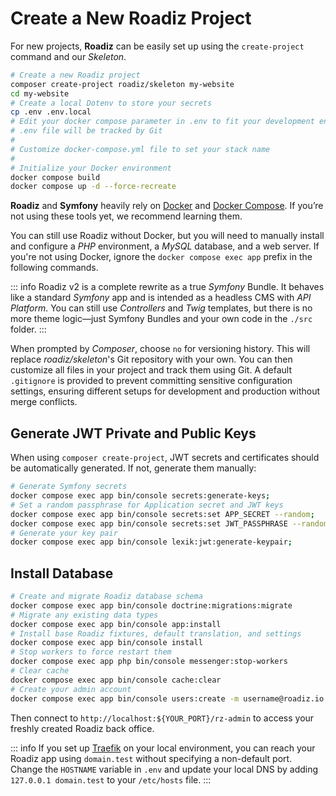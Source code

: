 # Create a New Roadiz Project

For new projects, **Roadiz** can be easily set up using the `create-project` command and our *Skeleton*.

```bash
# Create a new Roadiz project
composer create-project roadiz/skeleton my-website
cd my-website
# Create a local Dotenv to store your secrets
cp .env .env.local
# Edit your docker compose parameter in .env to fit your development environment (OS, UID).
# .env file will be tracked by Git
#
# Customize docker-compose.yml file to set your stack name
#
# Initialize your Docker environment
docker compose build
docker compose up -d --force-recreate
```

**Roadiz** and **Symfony** heavily rely on [Docker](https://docs.docker.com/get-started/) and [Docker Compose](https://docs.docker.com/compose/). If you’re not using these tools yet, we recommend learning them.

You can still use Roadiz without Docker, but you will need to manually install and configure a *PHP* environment, a *MySQL* database, and a web server. If you're not using Docker, ignore the `docker compose exec app` prefix in the following commands.


::: info
Roadiz v2 is a complete rewrite as a true *Symfony* Bundle. It behaves like a standard *Symfony* app and is intended as a headless CMS with *API Platform*. You can still use *Controllers* and *Twig* templates, but there is no more theme logic—just Symfony Bundles and your own code in the `./src` folder.
:::

When prompted by *Composer*, choose `no` for versioning history. This will replace *roadiz/skeleton*'s Git repository with your own. You can then customize all files in your project and track them using Git. A default `.gitignore` is provided to prevent committing sensitive configuration settings, ensuring different setups for development and production without merge conflicts.

## Generate JWT Private and Public Keys

When using `composer create-project`, JWT secrets and certificates should be automatically generated. If not, generate them manually:

```bash
# Generate Symfony secrets
docker compose exec app bin/console secrets:generate-keys;
# Set a random passphrase for Application secret and JWT keys
docker compose exec app bin/console secrets:set APP_SECRET --random;
docker compose exec app bin/console secrets:set JWT_PASSPHRASE --random;
# Generate your key pair
docker compose exec app bin/console lexik:jwt:generate-keypair;
```

## Install Database

```bash
# Create and migrate Roadiz database schema
docker compose exec app bin/console doctrine:migrations:migrate
# Migrate any existing data types
docker compose exec app bin/console app:install
# Install base Roadiz fixtures, default translation, and settings
docker compose exec app bin/console install
# Stop workers to force restart them
docker compose exec app php bin/console messenger:stop-workers
# Clear cache
docker compose exec app bin/console cache:clear
# Create your admin account
docker compose exec app bin/console users:create -m username@roadiz.io -b -s username
```

Then connect to `http://localhost:${YOUR_PORT}/rz-admin` to access your freshly created Roadiz back office.

::: info
If you set up [Traefik](https://doc.traefik.io/traefik/) on your local environment, you can reach your Roadiz app using `domain.test` without specifying a non-default port. Change the `HOSTNAME` variable in `.env` and update your local DNS by adding `127.0.0.1 domain.test` to your `/etc/hosts` file.
:::
